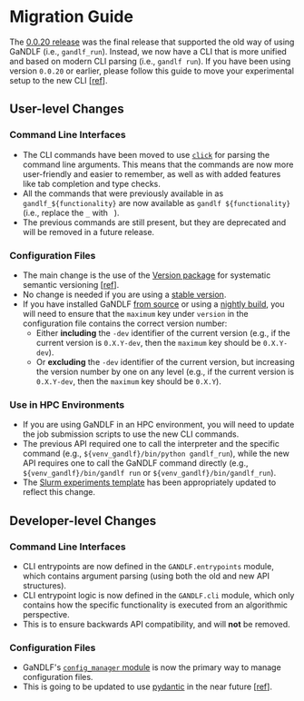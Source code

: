 # Migration Guide

The [0.0.20 release](https://github.com/mlcommons/GaNDLF/releases/tag/0.0.20) was the final release that supported the old way of using GaNDLF (i.e., `gandlf_run`). Instead, we now have a CLI that is more unified and based on modern CLI parsing (i.e., `gandlf run`). If you have been using version `0.0.20` or earlier, please follow this guide to move your experimental setup to the new CLI [[ref](https://github.com/mlcommons/GaNDLF/pull/845)].

## User-level Changes

### Command Line Interfaces

- The CLI commands have been moved to use [`click`](https://click.palletsprojects.com/en/8.1.x/) for parsing the command line arguments. This means that the commands are now more user-friendly and easier to remember, as well as with added features like tab completion and type checks.
- All the commands that were previously available in as `gandlf_${functionality}` are now available as `gandlf ${functionality}` (i.e., replace the `_` with ` `). 
- The previous commands are still present, but they are deprecated and will be removed in a future release.

### Configuration Files

- The main change is the use of the [Version package](https://github.com/keleshev/version) for systematic semantic versioning [[ref](https://github.com/mlcommons/GaNDLF/pull/841)]. 
- No change is needed if you are using a [stable version](https://docs.mlcommons.org/GaNDLF/setup/#install-from-package-managers).
- If you have installed GaNDLF [from source](https://docs.mlcommons.org/GaNDLF/setup/#install-from-sources) or using a [nightly build](https://docs.mlcommons.org/GaNDLF/setup/#install-from-package-managers), you will need to ensure that the `maximum` key under `version` in the configuration file contains the correct version number:
  - Either **including** the `-dev` identifier of the current version (e.g., if the current version is `0.X.Y-dev`, then the `maximum` key should be `0.X.Y-dev`).
  - Or **excluding** the `-dev` identifier of the current version, but increasing the version number by one on any level (e.g., if the current version is `0.X.Y-dev`, then the `maximum` key should be `0.X.Y`).

### Use in HPC Environments

- If you are using GaNDLF in an HPC environment, you will need to update the job submission scripts to use the new CLI commands.
- The previous API required one to call the interpreter and the specific command (e.g., `${venv_gandlf}/bin/python gandlf_run`), while the new API requires one to call the GaNDLF command directly (e.g., `${venv_gandlf}/bin/gandlf run` or `${venv_gandlf}/bin/gandlf_run`).
- The [Slurm experiments template](https://github.com/IUCompPath/gandlf_experiments_template_slurm) has been appropriately updated to reflect this change.


## Developer-level Changes

### Command Line Interfaces

- CLI entrypoints are now defined in the `GANDLF.entrypoints` module, which contains argument parsing (using both the old and new API structures).
- CLI entrypoint logic is now defined in the `GANDLF.cli` module, which only contains how the specific functionality is executed from an algorithmic perspective.
 - This is to ensure backwards API compatibility, and will **not** be removed.

### Configuration Files

- GaNDLF's [`config_manager` module](https://github.com/mlcommons/GaNDLF/blob/master/GANDLF/config_manager.py) is now the primary way to manage configuration files.
- This is going to be updated to use [pydantic](https://docs.pydantic.dev/latest/) in the near future [[ref](https://github.com/mlcommons/GaNDLF/issues/758)].
